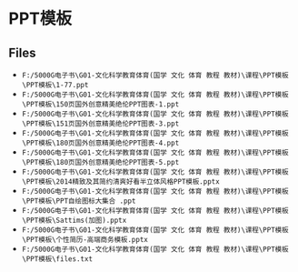 # PPT模板

## Files

- `F:/5000G电子书\G01-文化科学教育体育(国学 文化 体育 教程 教材)\课程\PPT模板\PPT模板\1-77.ppt`
- `F:/5000G电子书\G01-文化科学教育体育(国学 文化 体育 教程 教材)\课程\PPT模板\PPT模板\150页国外创意精美绝伦PPT图表-1.ppt`
- `F:/5000G电子书\G01-文化科学教育体育(国学 文化 体育 教程 教材)\课程\PPT模板\PPT模板\151页国外创意精美绝伦PPT图表-3.ppt`
- `F:/5000G电子书\G01-文化科学教育体育(国学 文化 体育 教程 教材)\课程\PPT模板\PPT模板\180页国外创意精美绝伦PPT图表-4.ppt`
- `F:/5000G电子书\G01-文化科学教育体育(国学 文化 体育 教程 教材)\课程\PPT模板\PPT模板\180页国外创意精美绝伦PPT图表-5.ppt`
- `F:/5000G电子书\G01-文化科学教育体育(国学 文化 体育 教程 教材)\课程\PPT模板\PPT模板\2014精致及其简约清爽好看半立体风格PPT模板.pptx`
- `F:/5000G电子书\G01-文化科学教育体育(国学 文化 体育 教程 教材)\课程\PPT模板\PPT模板\PPT自绘图标大集合 .ppt`
- `F:/5000G电子书\G01-文化科学教育体育(国学 文化 体育 教程 教材)\课程\PPT模板\PPT模板\Sattims(加图).pptx`
- `F:/5000G电子书\G01-文化科学教育体育(国学 文化 体育 教程 教材)\课程\PPT模板\PPT模板\个性简历-高端商务模板.pptx`
- `F:/5000G电子书\G01-文化科学教育体育(国学 文化 体育 教程 教材)\课程\PPT模板\PPT模板\files.txt`
